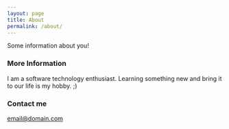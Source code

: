 ```yaml
---
layout: page
title: About
permalink: /about/
---
```


Some information about you!

### More Information

I am a software technology enthusiast. Learning something new and bring it to our life is my hobby. ;)

### Contact me

[email@domain.com](mailto:ashleeeeeeyang@hotmail.com)
